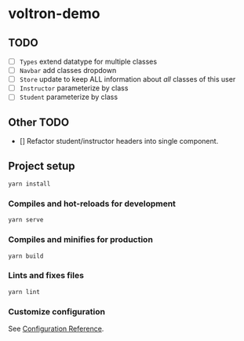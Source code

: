 # voltron-demo

## TODO

- [ ] `Types` extend datatype for multiple classes
- [ ] `Navbar` add classes dropdown
- [ ] `Store` update to keep ALL information about _all_ classes of this user
- [ ] `Instructor` parameterize by class 
- [ ] `Student` parameterize by class

## Other TODO

- [] Refactor student/instructor headers into single component.

## Project setup

```
yarn install
```

### Compiles and hot-reloads for development
```
yarn serve
```

### Compiles and minifies for production
```
yarn build
```

### Lints and fixes files
```
yarn lint
```

### Customize configuration
See [Configuration Reference](https://cli.vuejs.org/config/).
